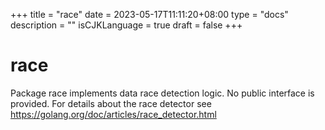 +++
title = "race"
date = 2023-05-17T11:11:20+08:00
type = "docs"
description = ""
isCJKLanguage = true
draft = false
+++
# race



Package race implements data race detection logic. No public interface is provided. For details about the race detector see https://golang.org/doc/articles/race_detector.html

